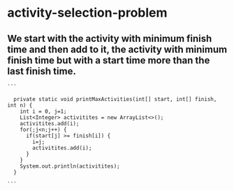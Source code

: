 # activity-selection-problem

  ## We start with the activity with minimum finish time and then add to it, the activity with minimum finish time but with a start time more than the last finish time.
  
    ```

      private static void printMaxActivities(int[] start, int[] finish, int n) {
        int i = 0, j=1;
        List<Integer> activitites = new ArrayList<>();
        activitites.add(i);
        for(;j<n;j++) {
          if(start[j] >= finish[i]) {
            i=j;
            activitites.add(i);
          }
        }
        System.out.println(activitites);
      }

    ```
